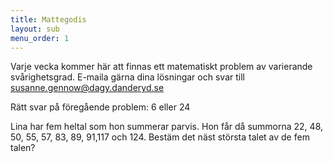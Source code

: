 ```yaml
---
title: Mattegodis
layout: sub
menu_order: 1
---
```


Varje vecka kommer här att finnas ett matematiskt problem av varierande svårighetsgrad. E-maila gärna dina lösningar och svar till
[susanne.gennow@dagy.danderyd.se](mailto:susanne.gennow@dagy.danderyd.se)

Rätt svar på föregående problem: 6 eller 24

Lina har fem heltal som hon summerar parvis. Hon får då summorna 22, 48, 50, 55, 57, 83, 89, 91,117 och 124. Bestäm det näst största talet av de fem talen?
